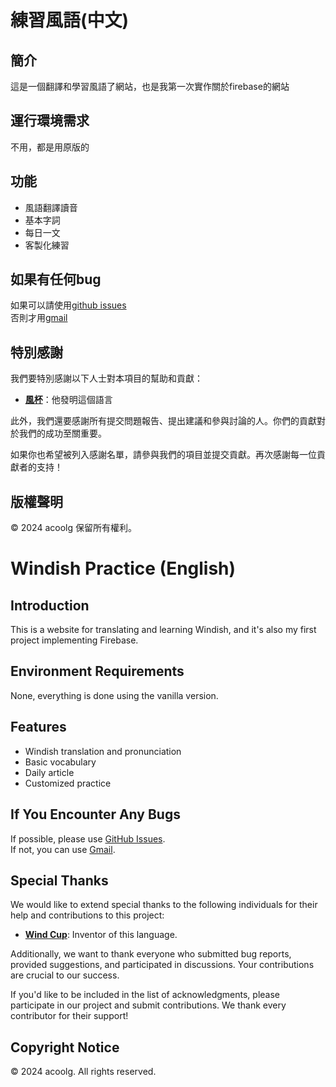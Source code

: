 # 練習風語(中文)

## 簡介
這是一個翻譯和學習風語了網站，也是我第一次實作關於firebase的網站  

## 運行環境需求
不用，都是用原版的

## 功能
- 風語翻譯讀音
- 基本字詞
- 每日一文
- 客製化練習

## 如果有任何bug
如果可以請使用[github issues](https://github.com/acoolg/open-source-book/issues)  
否則才用[gmail](mailto:vecy11332@gmail.com)
## 特別感謝

我們要特別感謝以下人士對本項目的幫助和貢獻：  

- **[風杯](https://www.youtube.com/@windcup)**：他發明這個語言

此外，我們還要感謝所有提交問題報告、提出建議和參與討論的人。你們的貢獻對於我們的成功至關重要。  

如果你也希望被列入感謝名單，請參與我們的項目並提交貢獻。再次感謝每一位貢獻者的支持！  

## 版權聲明

© 2024 acoolg 保留所有權利。  
  
  
  
  

# Windish Practice (English)

## Introduction
This is a website for translating and learning Windish, and it's also my first project implementing Firebase.

## Environment Requirements
None, everything is done using the vanilla  version.

## Features
- Windish translation and pronunciation
- Basic vocabulary
- Daily article
- Customized practice

## If You Encounter Any Bugs
If possible, please use [GitHub Issues](https://github.com/acoolg/open-source-book/issues).  
If not, you can use [Gmail](mailto:vecy11332@gmail.com).

## Special Thanks

We would like to extend special thanks to the following individuals for their help and contributions to this project:

- **[Wind Cup](https://www.youtube.com/@windcup)**: Inventor of this language.

Additionally, we want to thank everyone who submitted bug reports, provided suggestions, and participated in discussions. Your contributions are crucial to our success.

If you'd like to be included in the list of acknowledgments, please participate in our project and submit contributions. We thank every contributor for their support!

## Copyright Notice

© 2024 acoolg. All rights reserved.
